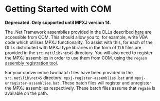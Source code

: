 # Getting Started with COM
**Deprecated. Only supported until MPXJ version 14.**

The .Net Framework assemblies provided in the DLLs described
[here](howto-dotnet.md) are accessible from COM. This should allow you to, for
example, write VBA code which utilises MPXJ functionality. To assist with this,
for each of the DLLs distributed with MPXJ type libraries in the form of `TLB`
files are provided in the `src.net\lib\net45` directory.  You will also need to
register the MPXJ assemblies in order to use them from COM,  using the `regasm`
[assembly registration tool](http://msdn.microsoft.com/en-us/library/tzat5yw6(v=vs.110).aspx). 

For your convenience two batch files have been provided in the
`src.net\lib\net45` directory: `mpxj-register-assemblies.bat` and
`mpxj-unregister-assemblies.bat`. These batch files will register and
unregister the MPXJ assemblies respectively. These batch files assume that
`regasm` is available on the path.
